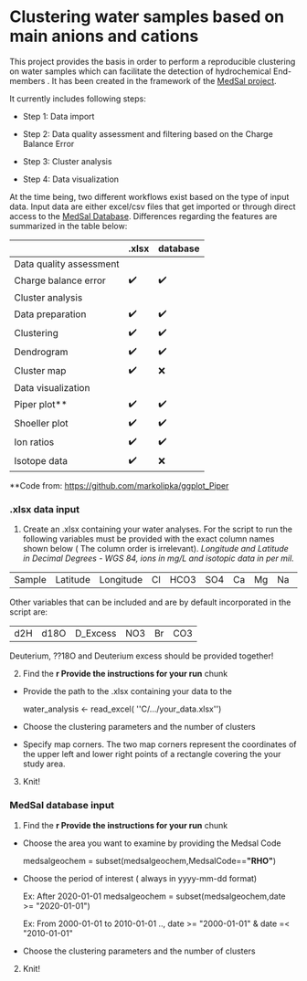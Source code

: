 # Clustering water samples based on main anions and cations

This project provides the basis in order to perform a reproducible clustering on water samples which can facilitate the detection of hydrochemical End-members . It has been created in the framework of the [MedSal project](https://medsal.eu/).

It currently includes following steps:

-   Step 1: Data import

-   Step 2: Data quality assessment and filtering based on the Charge Balance Error

-   Step 3: Cluster analysis

-   Step 4: Data visualization

At the time being, two different workflows exist based on the type of input data. Input data are either excel/csv files that get imported or through direct access to the [MedSal Database](https://www.uhydro.de/medsaldba). Differences regarding the features are summarized in the table below:



|                         | .xlsx              | database           |
|-------------------------|--------------------|--------------------|
| Data quality assessment |                    |                    |
| Charge balance error    | :heavy_check_mark: | :heavy_check_mark: |
| Cluster analysis        |                    |                    |
| Data preparation        | :heavy_check_mark: | :heavy_check_mark: |
| Clustering              | :heavy_check_mark: | :heavy_check_mark: |
| Dendrogram              | :heavy_check_mark: | :heavy_check_mark: |
| Cluster map             | :heavy_check_mark: |       :x:          |
| Data visualization      |                    |                    |
| Piper plot**            | :heavy_check_mark: | :heavy_check_mark: |
| Shoeller plot           | :heavy_check_mark: | :heavy_check_mark: |
| Ion ratios              | :heavy_check_mark: | :heavy_check_mark: |
| Isotope data            | :heavy_check_mark: | :x:                |

**Code from: <https://github.com/markolipka/ggplot_Piper>


### .xlsx data input

1)  Create an .xlsx containing your water analyses. For the script to run the following variables must be provided with the exact column names shown below ( The column order is irrelevant). *Longitude and Latitude in Decimal Degrees - WGS 84, ions in mg/L and isotopic data in per mil.*



|        |          |           |    |      |     |    |    |    |   |    
|--------|----------|-----------|----|------|-----|----|----|----|---|
| Sample | Latitude | Longitude | Cl | HCO3 | SO4 | Ca | Mg | Na | K |




Other variables that can be included and are by default incorporated in the script are:

|     |      |          |     |    |     |
|-----|------|----------|-----|----|-----|
| d2H | d18O | D_Excess | NO3 | Br | CO3 |

Deuterium, ??18O and Deuterium excess should be provided together!




2)  Find the **r Provide the instructions for your run** chunk

-   Provide the path to the .xlsx containing your data to the

    water_analysis \<- read_excel( ''C/.../your_data.xlsx'')

-   Choose the clustering parameters and the number of clusters

-   Specify map corners. The two map corners represent the coordinates of the upper left and lower right points of a rectangle covering the your study area.

3)  Knit!



### MedSal database input

1)  Find the **r Provide the instructions for your run** chunk

-   Choose the area you want to examine by providing the Medsal Code

    medsalgeochem = subset(medsalgeochem,MedsalCode==**"RHO"**)

-   Choose the period of interest ( always in yyyy-mm-dd format)

    Ex: After 2020-01-01 medsalgeochem = subset(medsalgeochem,date \>= "2020-01-01")

    Ex: From 2000-01-01 to 2010-01-01 .., date \>= "2000-01-01" & date =\< "2010-01-01"

-   Choose the clustering parameters and the number of clusters

2)  Knit!
